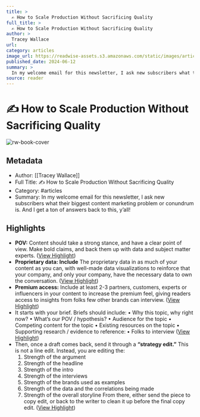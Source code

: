 ```yaml
---
title: >
  ✍️ How to Scale Production Without Sacrificing Quality
full_title: >
  ✍️ How to Scale Production Without Sacrificing Quality
author: >
  Tracey Wallace
url: 
category: articles
image_url: https://readwise-assets.s3.amazonaws.com/static/images/article3.5c705a01b476.png
published_date: 2024-06-12
summary: >
  In my welcome email for this newsletter, I ask new subscribers what their biggest content marketing problem or conundrum is. And I get a ton of answers back to this, y’all!
source: reader
---
```

# ✍️ How to Scale Production Without Sacrificing Quality

![rw-book-cover](https://readwise-assets.s3.amazonaws.com/static/images/article3.5c705a01b476.png)

## Metadata
- Author: [[Tracey Wallace]]
- Full Title: ✍️ How to Scale Production Without Sacrificing Quality
- Category: #articles
- Summary: In my welcome email for this newsletter, I ask new subscribers what their biggest content marketing problem or conundrum is. And I get a ton of answers back to this, y’all!

## Highlights
- **POV:** Content should take a strong stance, and have a clear point of view. Make bold claims, and back them up with data and subject matter experts. ([View Highlight](https://read.readwise.io/read/01j072xm50wsy8awzdc7ecx6d0))
- **Proprietary data: Include** The proprietary data in as much of your content as you can, with well-made data visualizations to reinforce that your company, and only your company, have the necessary data to own the conversation. ([View Highlight](https://read.readwise.io/read/01j072y0pmm4rgj5h77mv87zvn))
- **Premium access:** Include at least 2-3 partners, customers, experts or influencers in your content to increase the premium feel, giving readers access to insights from folks few other brands can interview. ([View Highlight](https://read.readwise.io/read/01j072yad8rk3sya12xwz0qba4))
- It starts with your brief. Briefs should include:
  • Why this topic, why right now?
  • What’s our POV / hypothesis?
  • Audience for the topic
  • Competing content for the topic
  • Existing resources on the topic
  • Supporting research / evidence to reference:
  • Folks to interview ([View Highlight](https://read.readwise.io/read/01j072ypv939fhbh3x7x4cdzt7))
- Then, once a draft comes back, send it through a **“strategy edit.”** This is not a line edit. Instead, you are editing the:
  1. Strength of the argument
  2. Strength of the headline
  3. Strength of the intro
  4. Strength of the interviews
  5. Strength of the brands used as examples
  6. Strength of the data and the correlations being made
  7. Strength of the overall storyline
  From there, either send the piece to copy edit, or back to the writer to clean it up before the final copy edit. ([View Highlight](https://read.readwise.io/read/01j072zx3pz13e6n2gsetg1am5))


